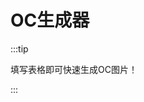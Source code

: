 # OC生成器

<script setup>
import { cardData } from '../js/cards.js'
</script>

:::tip

填写表格即可快速生成OC图片！

:::

<OCCreator :items-data="cardData" />